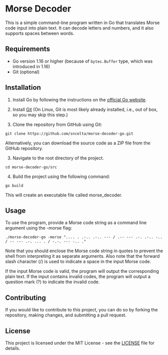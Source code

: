 # Morse Decoder
This is a simple command-line program written in Go that translates Morse code input into plain text. It can decode letters and numbers, and it also supports spaces between words.

## Requirements
  - Go version 1.16 or higher (because of `bytes.Buffer` type, which was introduced in 1.16)
  - Git (optional)
  
## Installation
1. Install Go by following the instructions on the [official Go website](https://golang.org/doc/install).

2. Install [Git](https://git-scm.com/download/win) (On Linux, Git is most likely already installed, i.e., out of box, so you may skip this step.)

2. Clone the repository from GitHub using Git:
```
git clone https://github.com/sncelta/morse-decoder-go.git
```

Alternatively, you can download the source code as a ZIP file from the GitHub repository.

3. Navigate to the root directory of the project.
```
cd morse-decoder-go/src
```
4. Build the project using the following command:
```
go build
```
This will create an executable file called morse_decoder.

## Usage
To use the program, provide a Morse code string as a command line argument using the -morse flag:
```
./morse-decoder-go -morse ".... . .-.. .-.. --- / .-- --- .-. .-.. -.. / -- --- .-. ... . / -.-. --- -.. ."
```

Note that you should enclose the Morse code string in quotes to prevent the shell from interpreting it as separate arguments. Also note that the forward slash character (/) is used to indicate a space in the input Morse code.

If the input Morse code is valid, the program will output the corresponding plain text. If the input contains invalid codes, the program will output a question mark (?) to indicate the invalid code.

## Contributing
If you would like to contribute to this project, you can do so by forking the repository, making changes, and submitting a pull request.

## License
This project is licensed under the MIT License - see the [LICENSE](https://github.com/sncelta/morse-decoder-go/blob/main/LICENSE) file for details.
